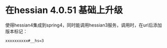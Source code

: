 # 在hessian 4.0.51 基础上升级

使得hessian4集成到spring4，同时能调用hessian3服务，调用时，在url后添加版本标记：

```
xxxxxxxxxx#__hs=3
```

